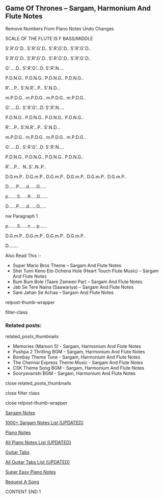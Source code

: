 
## Game Of Thrones – Sargam, Harmonium And Flute Notes

Remove Numbers From Piano Notes
Undo Changes

SCALE OF THE FLUTE IS F BASS/MIDDLE

S’.R’.G’.D.. S’.R’.G’.D.. S’.R’.G’.D.. S’.R’.G’.D..

S’.R’.G’.D.. S’.R’.G’.D.. S’.R’.G’.D.. S’.R’.G’.D..

G’…..D.. S’.R’.G’…D. S’.R’.N….

P.D.N.G.. P.D.N.G.. P.D.N.G.. P.D.N.G..

R’….P.. S’.N.R’…P.. S’.N.D…

m.P.D.G.. m.P.D.G.. m.P.D.G.. m.P.D.G..

G’…..D.. S’.R’.G’…D. S’.R’.N….

P.D.N.G.. P.D.N.G.. P.D.N.G.. P.D.N.G..

R’….P.. S’.N.R’…P.. S’.N.D…

m.P.D.G.. m.P.D.G.. m.P.D.G.. m.P.D.G..

G’…..D.. S’.R’.G’…D. S’.R’.N….

P.D.N.G.. P.D.N.G.. P.D.N.G.. P.D.N.G..

R’….P…  N..S’..N..P..

D.G.m.P.. D.G.m.P.. D.G.m.P.. D.G.m.P.. D.G.m.P.. D.G.m.P..

D……P……d……G…..

p…….S……R…..G……

D……P……d……G…..

nw Paragraph 1

p…….S……n…..p……

D.G.m.P.. D.G.m.P.. D.G.m.P.. D.G.m.P..

D……..



Also Read This :-



* Super Mario Bros Theme – Sargam And Flute Notes
* Shei Tumi Keno Eto Ochena Hole (Heart Touch Flute Music) – Sargam And Flute Notes
* Bum Bum Bole (Taare Zameen Par) – Sargam And Flute Notes
* Jab Se Tere Naina (Saawariya) – Sargam And Flute Notes
* Sare Jahan Se Achaa – Sargam And Flute Notes



relpost-thumb-wrapper

filter-class

### Related posts:

related_posts_thumbnails

* Memories (Maroon 5) - Sargam, Harmonium And Flute Notes
* Pushpa 2 Thrilling BGM - Sargam, Harmonium And Flute Notes
* Bombay Theme Tune - Sargam, Harmonium And Flute Notes
* The Chennai Express Theme Music - Sargam And Flute Notes
* CSK Theme Song BGM - Sargam, Harmonium And Flute Notes
* Sooryavanshi BGM - Sargam, Harmonium And Flute Notes

close related_posts_thumbnails

close filter class

close relpost-thumb-wrapper

[Sargam Notes](https://www.notationsworld.com/sargam-notes.html)

[1000+ Sargam Notes List (UPDATED)](https://www.notationsworld.com/all-songs-list-sargam-notes.html)

[Piano Notes](https://www.notationsworld.com/piano-notes.html)

[All Piano Notes List (UPDATED)](https://www.notationsworld.com/all-songs-list-piano-notes.html)

[Guitar Tabs](https://www.notationsworld.com/guitar-tabs.html)

[All Guitar Tabs List (UPDATED)](https://www.notationsworld.com/all-songs-list-guitar-tabs.html)

[Super Easy Piano Notes](https://studywall.in/)

[Request A Song](https://www.notationsworld.com/request-a-song.html)

CONTENT END 1

